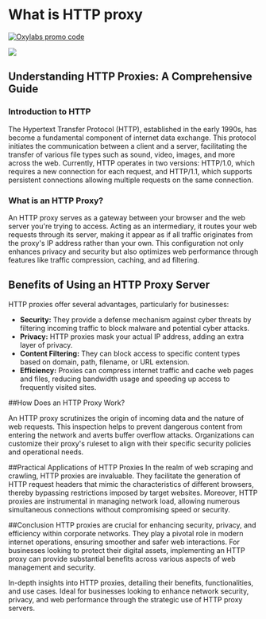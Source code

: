 # What is HTTP proxy

[![Oxylabs promo code](https://user-images.githubusercontent.com/129506779/250792357-8289e25e-9c36-4dc0-a5e2-2706db797bb5.png)](https://oxylabs.go2cloud.org/aff_c?offer_id=7&aff_id=877&url_id=112)

[![](https://dcbadge.vercel.app/api/server/eWsVUJrnG5)](https://discord.gg/GbxmdGhZjq)

## Understanding HTTP Proxies: A Comprehensive Guide
### Introduction to HTTP
The Hypertext Transfer Protocol (HTTP), established in the early 1990s, has become a fundamental component of internet data exchange. This protocol initiates the communication between a client and a server, facilitating the transfer of various file types such as sound, video, images, and more across the web. Currently, HTTP operates in two versions: HTTP/1.0, which requires a new connection for each request, and HTTP/1.1, which supports persistent connections allowing multiple requests on the same connection.

### What is an HTTP Proxy?
An HTTP proxy serves as a gateway between your browser and the web server you're trying to access. Acting as an intermediary, it routes your web requests through its server, making it appear as if all traffic originates from the proxy's IP address rather than your own. This configuration not only enhances privacy and security but also optimizes web performance through features like traffic compression, caching, and ad filtering.

## Benefits of Using an HTTP Proxy Server
HTTP proxies offer several advantages, particularly for businesses:

- **Security:** They provide a defense mechanism against cyber threats by filtering incoming traffic to block malware and potential cyber attacks.
- **Privacy:** HTTP proxies mask your actual IP address, adding an extra layer of privacy.
- **Content Filtering:** They can block access to specific content types based on domain, path, filename, or URL extension.
- **Efficiency:** Proxies can compress internet traffic and cache web pages and files, reducing bandwidth usage and speeding up access to frequently visited sites.

##How Does an HTTP Proxy Work?

An HTTP proxy scrutinizes the origin of incoming data and the nature of web requests. This inspection helps to prevent dangerous content from entering the network and averts buffer overflow attacks. Organizations can customize their proxy's ruleset to align with their specific security policies and operational needs.

##Practical Applications of HTTP Proxies
In the realm of web scraping and crawling, HTTP proxies are invaluable. They facilitate the generation of HTTP request headers that mimic the characteristics of different browsers, thereby bypassing restrictions imposed by target websites. Moreover, HTTP proxies are instrumental in managing network load, allowing numerous simultaneous connections without compromising speed or security.

##Conclusion
HTTP proxies are crucial for enhancing security, privacy, and efficiency within corporate networks. They play a pivotal role in modern internet operations, ensuring smoother and safer web interactions. For businesses looking to protect their digital assets, implementing an HTTP proxy can provide substantial benefits across various aspects of web management and security.

In-depth insights into HTTP proxies, detailing their benefits, functionalities, and use cases. Ideal for businesses looking to enhance network security, privacy, and web performance through the strategic use of HTTP proxy servers.
